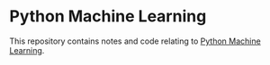 # Python Machine Learning

This repository contains notes and code relating to [Python Machine Learning](https://github.com/rasbt/python-machine-learning-book).